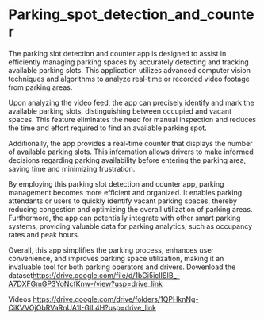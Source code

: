 # Parking_spot_detection_and_counter
The parking slot detection and counter app is designed to assist in efficiently managing parking spaces by accurately detecting and tracking available parking slots. This application utilizes advanced computer vision techniques and algorithms to analyze real-time or recorded video footage from parking areas.

Upon analyzing the video feed, the app can precisely identify and mark the available parking slots, distinguishing between occupied and vacant spaces. This feature eliminates the need for manual inspection and reduces the time and effort required to find an available parking spot.

Additionally, the app provides a real-time counter that displays the number of available parking slots. This information allows drivers to make informed decisions regarding parking availability before entering the parking area, saving time and minimizing frustration.

By employing this parking slot detection and counter app, parking management becomes more efficient and organized. It enables parking attendants or users to quickly identify vacant parking spaces, thereby reducing congestion and optimizing the overall utilization of parking areas. Furthermore, the app can potentially integrate with other smart parking systems, providing valuable data for parking analytics, such as occupancy rates and peak hours.

Overall, this app simplifies the parking process, enhances user convenience, and improves parking space utilization, making it an invaluable tool for both parking operators and drivers.
Dowenload the dataset<https://drive.google.com/file/d/1bGi5icIISIB_-A7DXFGmGP3YoNcfKnw-/view?usp=drive_link>


Videos <https://drive.google.com/drive/folders/1QPHknNg-CiKVVOjObRVaRnUA1I-GlL4H?usp=drive_link>

